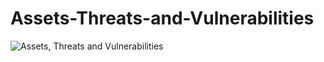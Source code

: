 # Assets-Threats-and-Vulnerabilities
![Assets, Threats and Vulnerabilities](https://github.com/Leninsonyc/Assets-Threats-and-Vulnerabilities/assets/153399097/508a01dc-3d98-44ea-a620-48702373df0e)
